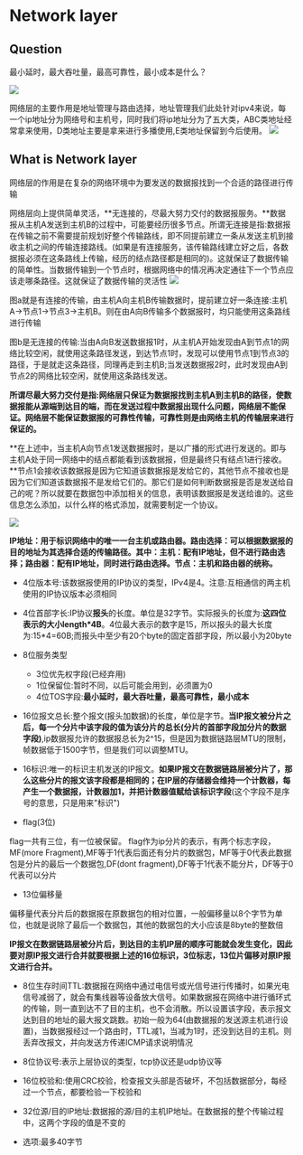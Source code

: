 # Network layer

## Question

最小延时，最大吞吐量，最高可靠性，最小成本是什么？

![](https://img-blog.csdnimg.cn/20200421205540812.png?x-oss-process=image/watermark,type_ZmFuZ3poZW5naGVpdGk,shadow_10,text_aHR0cHM6Ly9ibG9nLmNzZG4ubmV0L1RoaW5QaWthY2h1,size_16,color_FFFFFF,t_70)

  网络层的主要作用是地址管理与路由选择，地址管理我们此处针对ipv4来说，每一个ip地址分为网络号和主机号，同时我们将ip地址分为了五大类，ABC类地址经常拿来使用，D类地址主要是拿来进行多播使用,E类地址保留到今后使用。
![](https://img-blog.csdnimg.cn/20200816111655578.png?x-oss-process=image/watermark,type_ZmFuZ3poZW5naGVpdGk,shadow_10,text_aHR0cHM6Ly9ibG9nLmNzZG4ubmV0L3dlaXhpbl80MzY5MDc5NQ==,size_16,color_FFFFFF,t_70#pic_center )


## What is Network layer

网络层的作用是在复杂的网络环境中为要发送的数据报找到一个合适的路径进行传输

网络层向上提供简单灵活，**无连接的，尽最大努力交付的数据报服务。**数据报从主机A发送到主机B的过程中，可能要经历很多节点。所谓无连接是指:数据报在传输之前不需要提前规划好整个传输路线，即不同提前建立一条从发送主机到接收主机之间的传输连接路线。(如果是有连接服务，该传输路线建立好之后，各数据报必须在这条路线上传输，经历的结点路径都是相同的)。这就保证了数据传输的简单性。当数据传输到一个节点时，根据网络中的情况再决定通往下一个节点应该走哪条路径。这就保证了数据传输的灵活性
![](https://img-blog.csdn.net/20180602102705742)

图a就是有连接的传输，由主机A向主机B传输数据时，提前建立好一条连接:主机A->节点1->节点3->主机B。则在由A向B传输多个数据报时，均只能使用这条路线进行传输

图b是无连接的传输:当由A向B发送数据报1时，从主机A开始发现由A到节点1的网络比较空闲，就使用这条路径发送，到达节点1时，发现可以使用节点1到节点3的路径，于是就走这条路径，同理再走到主机B;当发送数据报2时，此时发现由A到节点2的网络比较空闲，就使用这条路线发送。

**所谓尽最大努力交付是指:网络层只保证为数据报找到主机A到主机B的路径，使数据报能从源端到达目的端，而在发送过程中数据报出现什么问题，网络层不能保证。网络层不能保证数据报的可靠性传输，可靠性则是由网络主机的传输层来进行保证的。**

**在上述中，当主机A向节点1发送数据报时，是以广播的形式进行发送的。即与主机A处于同一网络中的结点都能看到该数据报，但是最终只有结点1进行接收。**节点1会接收该数据报是因为它知道该数据报是发给它的，其他节点不接收也是因为它们知道该数据报不是发给它们的。那它们是如何判断数据报是否是发送给自己的呢？所以就要在数据包中添加相关的信息，表明该数据报是发送给谁的。这些信息怎么添加，以什么样的格式添加，就需要制定一个协议。


![](https://img-blog.csdn.net/20180602110331176)

**IP地址：用于标识网络中的唯一一台主机或路由器。路由选择：可以根据数据报的目的地址为其选择合适的传输路径。其中：主机：配有IP地址，但不进行路由选择；路由器：配有IP地址，同时进行路由选择。节点：主机和路由器的统称。**

+ 4位版本号:该数据报使用的IP协议的类型，IPv4是4。注意:互相通信的两主机使用的IP协议版本必须相同
+  4位首部字长:IP协议**报头**的长度。单位是32字节。实际报头的长度为:**这四位表示的大小length*4B**。4位最大表示的数字是15，所以报头的最大长度为:15*4=60B;而报头中至少有20个byte的固定首部字段，所以最小为20byte
+  8位服务类型
      + 3位优先权字段(已经弃用)
      + 1位保留位:暂时不同，以后可能会用到，必须置为0
      + 4位TOS字段:**最小延时，最大吞吐量，最高可靠性，最小成本**
+ 16位报文总长:整个报文(报头加数据)的长度，单位是字节。**当IP报文被分片之后，每一个分片中该字段的值为该分片的总长(分片的首部字段加分片的数据字段)**,ip数据报允许的数据报总长为2^15，但是因为数据链路层MTU的限制，帧数据低于1500字节，但是我们可以调整MTU。
+ 16标识:唯一的标识主机发送的IP报文。**如果IP报文在数据链路层被分片了，那么这些分片的报文该字段都是相同的；在IP层的存储器会维持一个计数器，每产生一个数据报，计数器加1，并把计数器值赋给该标识字段**(这个字段不是序号的意思，只是用来"标识")

+ flag(3位)

flag一共有三位，有一位被保留。
flag作为ip分片的表示，有两个标志字段，MF(more Fragment),MF等于1代表后面还有分片的数据包，MF等于0代表此数据包是分片的最后一个数据包,DF(dont fragment),DF等于1代表不能分片，DF等于0代表可以分片



+ 13位偏移量

偏移量代表分片后的数据报在原数据包的相对位置，一般偏移量以8个字节为单位，也就是说除了最后一个数据包，其他的数据包的大小应该是8byte的整数倍


 **IP报文在数据链路层被分片后，到达目的主机IP层的顺序可能就会发生变化，因此要对原IP报文进行合并就要根据上述的16位标识，3位标志，13位片偏移对原IP报文进行合并。**

+ 8位生存时间TTL:数据报在网络中通过电信号或光信号进行传播时，如果光电信号减弱了，就会有集线器等设备放大信号。如果数据报在网络中进行循环式的传输，则一直到达不了目的主机，也不会消散。所以设置该字段，表示报文达到目的地址的最大报文跳数。初始一般为64(由数据报的发送源主机进行设置)，当数据报经过一个路由时，TTL减1，当减为1时，还没到达目的主机。则丢弃改报文，并向发送方传递ICMP请求说明情况

+ 8位协议号:表示上层协议的类型，tcp协议还是udp协议等
+ 16位校验和:使用CRC校验，检查报文头部是否破坏，不包括数据部分，每经过一个节点，都要检验一下校验和
+ 32位源/目的IP地址:数据报的源/目的主机IP地址。在数据报的整个传输过程中，这两个字段的值是不变的
+ 选项:最多40字节